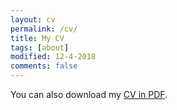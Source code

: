 ```yaml
---
layout: cv
permalink: /cv/
title: My CV
tags: [about]
modified: 12-4-2018
comments: false
---
```


You can also download my <a href="https://www.dropbox.com/s/qlv8ym8xd931an1/FanZhang_CV.pdf?dl=0" target="_blank">CV in PDF</a>.

